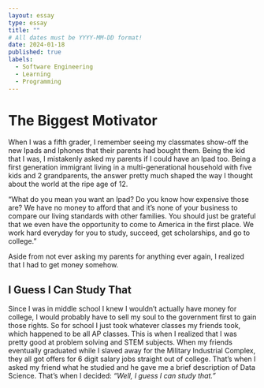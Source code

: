 ```yaml
---
layout: essay
type: essay
title: ""
# All dates must be YYYY-MM-DD format!
date: 2024-01-18
published: true
labels:
  - Software Engineering
  - Learning
  - Programming
---
```


# The Biggest Motivator
When I was a fifth grader, I remember seeing my classmates show-off the new Ipads and Iphones that their parents had bought them. Being the kid that I was, I mistakenly asked my parents if I could have an Ipad too. Being a first generation immigrant living in a multi-generational household with five kids and 2 grandparents, the answer pretty much shaped the way I thought about the world at the ripe age of 12. 

“What do you mean you want an Ipad? Do you know how expensive those are? We have no money to afford that and it’s none of your business to compare our living standards with other families. You should just be grateful that we even have the opportunity to come to America in the first place. We work hard everyday for you to study, succeed, get scholarships, and go to college.”

Aside from not ever asking my parents for anything ever again, I realized that I had to get money somehow. 

## I Guess I Can Study That
Since I was in middle school I knew I wouldn’t actually have money for college, I would probably have to sell my soul to the government first to gain those rights. So for school I just took whatever classes my friends took, which happened to be all AP classes. This is when I realized that I was pretty good at problem solving and STEM subjects. When my friends eventually graduated while I slaved away for the Military Industrial Complex, they all got offers for 6 digit salary jobs straight out of college. That’s when I asked my friend what he studied and he gave me a brief description of Data Science. That’s when I decided: *“Well, I guess I can study that.”*
